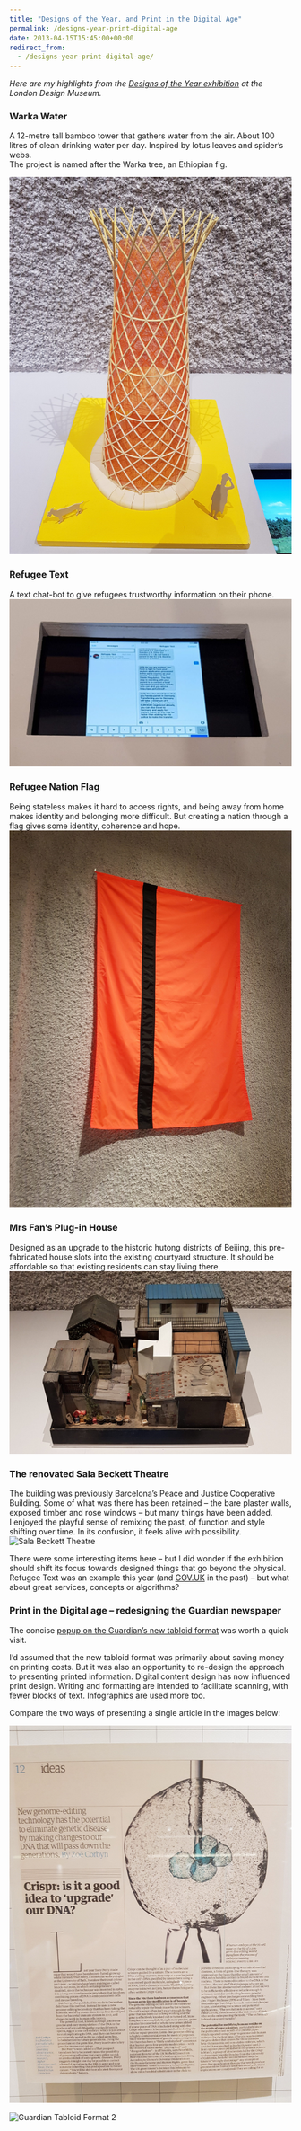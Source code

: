 ```yaml
---
title: "Designs of the Year, and Print in the Digital Age"
permalink: /designs-year-print-digital-age
date: 2013-04-15T15:45:00+00:00
redirect_from:
  - /designs-year-print-digital-age/
---
```


*Here are my highlights from the [Designs of the Year exhibition](https://designmuseum.org/exhibitions/beazley-designs-of-the-year) at the London Design Museum.*

### Warka Water

A 12-metre tall bamboo tower that gathers water from the air. About 100 litres of clean drinking water per day. Inspired by lotus leaves and spider’s webs.  
The project is named after the Warka tree, an Ethiopian fig.

![Warka Water](https://github.com/martinlugton/martinlugton.github.io/blob/main/images/a-water-tower-that-harvests-the-sky-e1522405805154.jpg?raw=true)

### Refugee Text

A text chat-bot to give refugees trustworthy information on their phone.  
![Refugee Text](https://github.com/martinlugton/martinlugton.github.io/blob/main/images/information-hotline-for-refugees-e1522422611245.jpg?raw=true)

### Refugee Nation Flag

Being stateless makes it hard to access rights, and being away from home makes identity and belonging more difficult. But creating a nation through a flag gives some identity, coherence and hope.  
![Refugee Nation Flag](https://github.com/martinlugton/martinlugton.github.io/blob/main/images/a-flag-for-the-stateless-e1522405872213.jpg?raw=true)

### Mrs Fan’s Plug-in House
Designed as an upgrade to the historic hutong districts of Beijing, this pre-fabricated house slots into the existing courtyard structure. It should be affordable so that existing residents can stay living there.  
![Mrs Fan’s Plug-in House](https://github.com/martinlugton/martinlugton.github.io/blob/main/images/A-modular-house-for-an-ancient-city-e1522423188530.jpg?raw=true)

### The renovated Sala Beckett Theatre

The building was previously Barcelona’s Peace and Justice Cooperative Building. Some of what was there has been retained – the bare plaster walls, exposed timber and rose windows – but many things have been added.  
I enjoyed the playful sense of remixing the past, of function and style shifting over time. In its confusion, it feels alive with possibility.  
![Sala Beckett Theatre](https://github.com/martinlugton/martinlugton.github.io/blob/main/images/a-theatre-renovation-that-tells-its-own-story.jpg?raw=true)

There were some interesting items here – but I did wonder if the exhibition should shift its focus towards designed things that go beyond the physical. Refugee Text was an example this year (and [GOV.UK](http://gov.uk/) in the past) – but what about great services, concepts or algorithms?

### Print in the Digital age – redesigning the Guardian newspaper

The concise [popup on the Guardian’s new tabloid format](https://designmuseum.org/exhibitions/print-in-the-digital-age-redesigning-the-guardian-newspaper) was worth a quick visit.

I’d assumed that the new tabloid format was primarily about saving money on printing costs. But it was also an opportunity to re-design the approach to presenting printed information. Digital content design has now influenced print design. Writing and formatting are intended to facilitate scanning, with fewer blocks of text. Infographics are used more too.

Compare the two ways of presenting a single article in the images below:

![Guardian Tabloid Format 1](https://github.com/martinlugton/martinlugton.github.io/blob/main/images/guardian-tabloid-popup-2-e1522405822912.jpg?raw=true)

![Guardian Tabloid Format 2](https://github.com/martinlugton/martinlugton.github.io/blob/main/images/guardian-tabloid-popup-3.jpg?raw=true)
